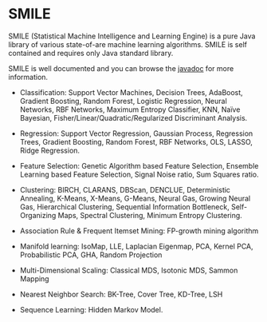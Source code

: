 SMILE
=====

SMILE (Statistical Machine Intelligence and Learning Engine) is a pure Java library of various state-of-are machine learning algorithms. SMILE is self contained and requires only Java standard library.

SMILE is well documented and you can browse the <a href="https://haifengl.github.io/smile/doc/index.html">javadoc</a> for more information.

* Classification:
Support Vector Machines, Decision Trees, AdaBoost, Gradient Boosting, Random Forest, Logistic Regression, Neural Networks, RBF Networks, Maximum Entropy Classifier, KNN, Naïve Bayesian, Fisher/Linear/Quadratic/Regularized Discriminant Analysis.

* Regression:
Support Vector Regression, Gaussian Process, Regression Trees, Gradient Boosting, Random Forest, RBF Networks, OLS, LASSO, Ridge Regression.

* Feature Selection:
Genetic Algorithm based Feature Selection, Ensemble Learning based Feature Selection, Signal Noise ratio, Sum Squares ratio.

* Clustering:
BIRCH, CLARANS, DBScan, DENCLUE, Deterministic Annealing, K-Means, X-Means, G-Means, Neural Gas, Growing Neural Gas, Hierarchical Clustering, Sequential Information Bottleneck, Self-Organizing Maps, Spectral Clustering, Minimum Entropy Clustering.

* Association Rule & Frequent Itemset Mining:
FP-growth mining algorithm

* Manifold learning:
IsoMap, LLE, Laplacian Eigenmap, PCA, Kernel PCA, Probabilistic PCA, GHA, Random Projection

* Multi-Dimensional Scaling:
Classical MDS, Isotonic MDS, Sammon Mapping

* Nearest Neighbor Search:
BK-Tree, Cover Tree, KD-Tree, LSH

* Sequence Learning:
Hidden Markov Model.

